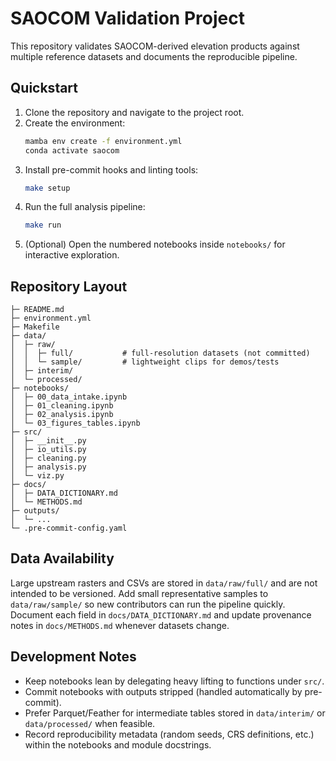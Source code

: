 # SAOCOM Validation Project

This repository validates SAOCOM-derived elevation products against multiple reference datasets and documents the reproducible pipeline.

## Quickstart
1. Clone the repository and navigate to the project root.
2. Create the environment:
   ```bash
   mamba env create -f environment.yml
   conda activate saocom
   ```
3. Install pre-commit hooks and linting tools:
   ```bash
   make setup
   ```
4. Run the full analysis pipeline:
   ```bash
   make run
   ```
5. (Optional) Open the numbered notebooks inside `notebooks/` for interactive exploration.

## Repository Layout
```
├─ README.md
├─ environment.yml
├─ Makefile
├─ data/
│  ├─ raw/
│  │  ├─ full/           # full-resolution datasets (not committed)
│  │  └─ sample/         # lightweight clips for demos/tests
│  ├─ interim/
│  └─ processed/
├─ notebooks/
│  ├─ 00_data_intake.ipynb
│  ├─ 01_cleaning.ipynb
│  ├─ 02_analysis.ipynb
│  └─ 03_figures_tables.ipynb
├─ src/
│  ├─ __init__.py
│  ├─ io_utils.py
│  ├─ cleaning.py
│  ├─ analysis.py
│  └─ viz.py
├─ docs/
│  ├─ DATA_DICTIONARY.md
│  └─ METHODS.md
├─ outputs/
│  └─ ...
└─ .pre-commit-config.yaml
```

## Data Availability
Large upstream rasters and CSVs are stored in `data/raw/full/` and are not intended to be versioned. Add small representative samples to `data/raw/sample/` so new contributors can run the pipeline quickly. Document each field in `docs/DATA_DICTIONARY.md` and update provenance notes in `docs/METHODS.md` whenever datasets change.

## Development Notes
- Keep notebooks lean by delegating heavy lifting to functions under `src/`.
- Commit notebooks with outputs stripped (handled automatically by pre-commit).
- Prefer Parquet/Feather for intermediate tables stored in `data/interim/` or `data/processed/` when feasible.
- Record reproducibility metadata (random seeds, CRS definitions, etc.) within the notebooks and module docstrings.
